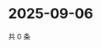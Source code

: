 # 2025-09-06

共 0 条

<!-- BEGIN ZHIHUVIDEO -->
<!-- 最后更新时间 Sat Sep 06 2025 16:12:45 GMT+0800 (China Standard Time) -->

<!-- END ZHIHUVIDEO -->
